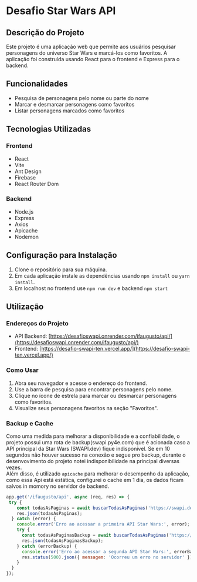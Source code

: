 # Desafio Star Wars API

## Descrição do Projeto

Este projeto é uma aplicação web que permite aos usuários pesquisar personagens do universo Star Wars e marcá-los como favoritos. A aplicação foi construída usando React para o frontend e Express para o backend.

## Funcionalidades

- Pesquisa de personagens pelo nome ou parte do nome
- Marcar e desmarcar personagens como favoritos
- Listar personagens marcados como favoritos

## Tecnologias Utilizadas

### Frontend
- React
- Vite
- Ant Design
- Firebase
- React Router Dom

### Backend
- Node.js
- Express
- Axios
- Apicache
- Nodemon

## Configuração para Instalação

1. Clone o repositório para sua máquina.
2. Em cada aplicação instale as dependências usando `npm install` ou `yarn install`.
3. Em localhost no frontend use `npm run dev` e backend `npm start`

## Utilização

### Endereços do Projeto

- API Backend: [https://desafioswapi.onrender.com/ifaugusto/api/](https://desafioswapi.onrender.com/ifaugusto/api/)
- Frontend: [https://desafio-swapi-ten.vercel.app/](https://desafio-swapi-ten.vercel.app/)  

### Como Usar

1. Abra seu navegador e acesse o endereço do frontend.
2. Use a barra de pesquisa para encontrar personagens pelo nome.
3. Clique no ícone de estrela para marcar ou desmarcar personagens como favoritos.
4. Visualize seus personagens favoritos na seção "Favoritos".

### Backup e Cache

Como uma medida para melhorar a disponibilidade e a confiabilidade, o projeto possui uma rota de backup(swapi.py4e.com) que é acionada caso a API principal da Star Wars (SWAPI.dev) fique indisponível. Se em 10 segundos não houver sucesso na conexão e segue pro backup, durante o desenvovimento do projeto notei indisponibilidade na principal diversas vezes. 
<br/>
Além disso, é utilizado `apicache` para melhorar o desempenho da aplicação, como essa Api está estática, configurei o cache em 1 dia, os dados ficam salvos in momory no servidor de backend.

```javascript
app.get('/ifaugusto/api', async (req, res) => {
 try { 
    const todasAsPaginas = await buscarTodasAsPaginas('https://swapi.dev/api/people/', 10000); 
    res.json(todasAsPaginas); 
  } catch (error) {
    console.error('Erro ao acessar a primeira API Star Wars:', error); 
    try {
      const todasAsPaginasBackup = await buscarTodasAsPaginas('https://swapi.py4e.com/api/people/', 10000);
      res.json(todasAsPaginasBackup); 
    } catch (errorBackup) { 
      console.error('Erro ao acessar a segunda API Star Wars:', errorBackup);
      res.status(500).json({ mensagem: 'Ocorreu um erro no servidor' });
    }
  }
});
